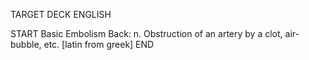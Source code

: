 TARGET DECK
ENGLISH

START
Basic
Embolism
Back: n. Obstruction of an artery by a clot, air-bubble, etc. [latin from greek]
END
